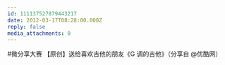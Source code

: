 ```yaml
---
id: 111137527879443217
date: 2012-03-17T08:28:00.000Z
reply: false
media_attachments: 0
---
```


#微分享大赛 【原创】送给喜欢吉他的朋友《G 调的吉他》（分享自 @优酷网）​​​​

